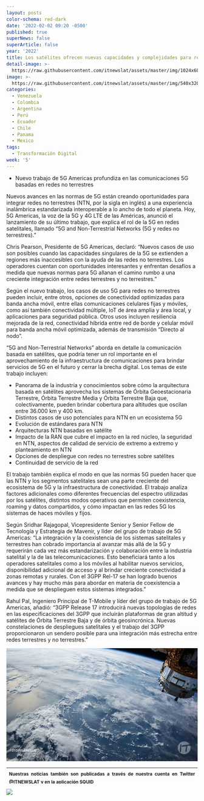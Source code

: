 ```yaml
---
layout: posts
color-schema: red-dark
date: '2022-02-02 09:20 -0500'
published: true
superNews: false
superArticle: false
year: '2022'
title: Los satélites ofrecen nuevas capacidades y complejidades para redes 5G
detail-image: >-
  https://raw.githubusercontent.com/itnewslat/assets/master/img/1024x680/Satelite-g.jpg
image: >-
  https://raw.githubusercontent.com/itnewslat/assets/master/img/540x320/Satelite-p.jpg
categories:
  - Venezuela
  - Colombia
  - Argentina
  - Perú
  - Ecuador
  - Chile
  - Panama
  - Mexico
tags:
  - Transformación Digital
week: '5'
---
```

- Nuevo trabajo de 5G Americas profundiza en las comunicaciones 5G basadas en redes no terrestres

 
Nuevos avances en las normas de 5G están creando oportunidades para integrar redes no terrestres (NTN, por la sigla en inglés) a una experiencia inalámbrica estandarizada interoperable a lo ancho de todo el planeta. Hoy, 5G Americas, la voz de la 5G y 4G LTE de las Américas, anunció el lanzamiento de su último trabajo, que explica el rol de la 5G en redes satelitales, llamado “5G and Non-Terrestrial Networks (5G y redes no terrestres).”

Chris Pearson, Presidente de 5G Americas, declaró: “Nuevos casos de uso son posibles cuando las capacidades singulares de la 5G se extienden a regiones más inaccesibles con la ayuda de las redes no terrestres. Los operadores cuentan con oportunidades interesantes y enfrentan desafíos a medida que nuevas normas para 5G allanan el camino rumbo a una creciente integración entre redes terrestres y no terrestres.”

Según el nuevo trabajo, los casos de uso 5G para redes no terrestres pueden incluir, entre otros, opciones de conectividad optimizadas para banda ancha móvil, entre ellas comunicaciones celulares fijas y móviles, como así también conectividad múltiple, IoT de área amplia y área local, y aplicaciones para seguridad pública. Otros usos incluyen resiliencia mejorada de la red, conectividad híbrida entre red de borde y celular móvil para banda ancha móvil optimizada, además de transmisión “Directo al nodo”.

“5G and Non-Terrestrial Networks” aborda en detalle la comunicación basada en satélites, que podría tener un rol importante en el aprovechamiento de la infraestructura de comunicaciones para brindar servicios de 5G en el futuro y cerrar la brecha digital. Los temas de este trabajo incluyen:

- Panorama de la industria y conocimientos sobre cómo la arquitectura basada en satélites aprovecha los sistemas de Órbita Geoestacionaria Terrestre, Órbita Terrestre Media y Órbita Terrestre Baja que, colectivamente, pueden brindar cobertura para altitudes que oscilan entre 36.000 km y 400 km.
- Distintos casos de uso potenciales para NTN en un ecosistema 5G
- Evolución de estándares para NTN
- Arquitecturas NTN basadas en satélite
- Impacto de la RAN que cubre el impacto en la red núcleo, la seguridad en NTN, aspectos de calidad de servicio de extremo a extremo y planteamiento en NTN
- Opciones de despliegue con redes no terrestres sobre satélites
- Continuidad de servicio de la red

El trabajo también explica el modo en que las normas 5G pueden hacer que las NTN y los segmentos satelitales sean una parte creciente del ecosistema de 5G y la infraestructura de conectividad. El trabajo analiza factores adicionales como diferentes frecuencias del espectro utilizadas por los satélites, distintos modos operativos que permiten coexistencia, roaming y datos compartidos, y cómo impactan en las redes 5G los sistemas de haces móviles y fijos.

Según Sridhar Rajagopal, Vicepresidente Senior y Senior Fellow de Tecnología y Estrategia de Mavenir, y líder del grupo de trabajo de 5G Americas: “La integración y la coexistencia de los sistemas satelitales y terrestres han cobrado importancia al avanzar más allá de la 5G y requerirán cada vez más estandarización y colaboración entre la industria satelital y la de las telecomunicaciones. Esto beneficiará tanto a los operadores satelitales como a los móviles al habilitar nuevos servicios, disponibilidad adicional de acceso y al brindar creciente conectividad a zonas remotas y rurales. Con el 3GPP Rel-17 se han logrado buenos avances y hay mucho más para abordar en materia de coexistencia a medida que se desplieguen estos sistemas integrados.”

Rahul Pal, Ingeniero Principal de T-Mobile y líder del grupo de trabajo de 5G Americas, añadió: “3GPP Release 17 introducirá nuevas topologías de redes en las especificaciones del 3GPP que incluirán plataformas de gran altitud y satélites de Órbita Terrestre Baja y de órbita geosincrónica. Nuevas constelaciones de despliegues satelitales y el trabajo del 3GPP proporcionaron un sendero posible para una integración más estrecha entre redes terrestres y no terrestres.”

![](https://raw.githubusercontent.com/itnewslat/assets/master/img/540x320/Satelite-p.jpg)

<table style="height: 42px;" width="569">
<tbody>
<tr>
<td style="text-align: justify;"><sub><strong>Nuestras noticias también son publicadas a través de nuestra cuenta en Twitter <a href="https://twitter.com/itnewslat?lang=es">@ITNEWSLAT</a> y en la aplicación <a href="https://squidapp.co/en/">SQUID</a></strong></sub></td>
</tr>
</tbody>
</table>

<img src="https://tracker.metricool.com/c3po.jpg?hash=56f88a41e39ab42c063cc51676587a04"/>